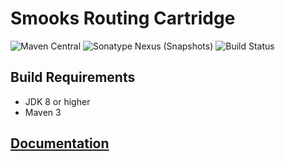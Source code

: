 # Smooks Routing Cartridge

![Maven Central](https://img.shields.io/maven-central/v/org.smooks.cartridges/smooks-routing-cartridge)
![Sonatype Nexus (Snapshots)](https://img.shields.io/nexus/s/org.smooks.cartridges/smooks-routing-cartridge?server=https%3A%2F%2Foss.sonatype.org)
![Build Status](https://github.com/smooks/smooks-routing-cartridge/workflows/CI/badge.svg)

## Build Requirements

* JDK 8 or higher
* Maven 3

## [Documentation](https://www.smooks.org/documentation/#splitting--routing)
